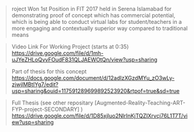 >roject Won 1st Position in FIT 2017 held in Serena Islamabad for demonstrating proof of concept which has commercial potential, which is being able to conduct virtual labs for student/teachers in a more engaging and contextually superior way compared to traditional means

>Video Link For Working Project (starts at 0:35)
https://drive.google.com/file/d/1mh-uJYeZHLoQvvFOudF831QLJAEWOtQn/view?usp=sharing

>Part of thesis for this concept
https://docs.google.com/document/d/12adIzXGzdMYu_zO3wLy-zjwjlMBtIYg7/edit?usp=sharing&ouid=117591289699892523920&rtpof=true&sd=true

>Full Thesis (see other repositary [Augmented-Reality-Teaching-ART-FYP-project-SECONDARY] )
https://drive.google.com/file/d/1D85xjluo2NlrInKjTQZIXrvcj76L1T7T/view?usp=sharing
